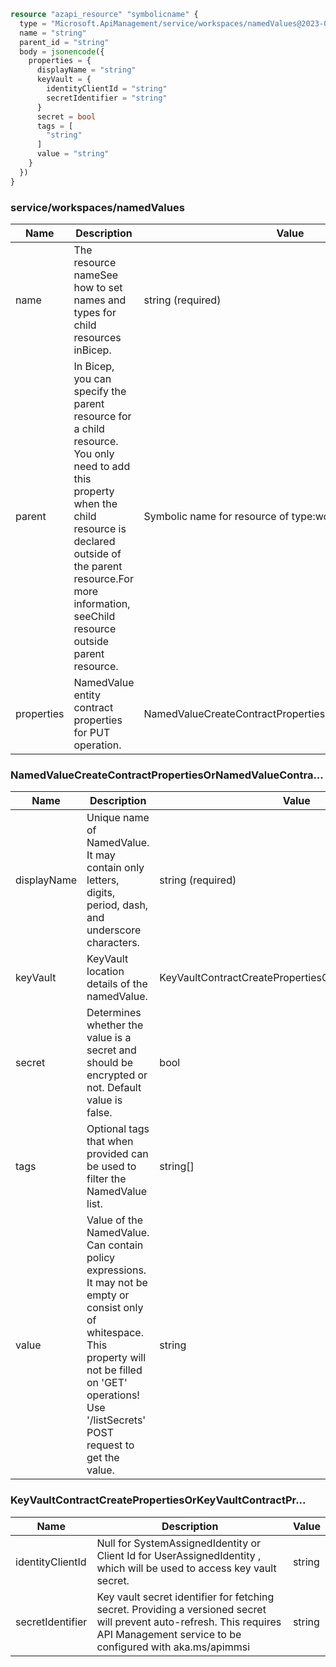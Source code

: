 ```terraform
resource "azapi_resource" "symbolicname" {
  type = "Microsoft.ApiManagement/service/workspaces/namedValues@2023-05-01-preview"
  name = "string"
  parent_id = "string"
  body = jsonencode({
    properties = {
      displayName = "string"
      keyVault = {
        identityClientId = "string"
        secretIdentifier = "string"
      }
      secret = bool
      tags = [
        "string"
      ]
      value = "string"
    }
  })
}

```

### service/workspaces/namedValues

| Name | Description | Value |
|-|-|-|
| name | The resource nameSee how to set names and types for child resources inBicep. | string (required) |
| parent | In Bicep, you can specify the parent resource for a child resource. You only need to add this property when the child resource is declared outside of the parent resource.For more information, seeChild resource outside parent resource. | Symbolic name for resource of type:workspaces |
| properties | NamedValue entity contract properties for PUT operation. | NamedValueCreateContractPropertiesOrNamedValueContra... |


### NamedValueCreateContractPropertiesOrNamedValueContra...

| Name | Description | Value |
|-|-|-|
| displayName | Unique name of NamedValue. It may contain only letters, digits, period, dash, and underscore characters. | string (required) |
| keyVault | KeyVault location details of the namedValue. | KeyVaultContractCreatePropertiesOrKeyVaultContractPr... |
| secret | Determines whether the value is a secret and should be encrypted or not. Default value is false. | bool |
| tags | Optional tags that when provided can be used to filter the NamedValue list. | string[] |
| value | Value of the NamedValue. Can contain policy expressions. It may not be empty or consist only of whitespace. This property will not be filled on 'GET' operations! Use '/listSecrets' POST request to get the value. | string |


### KeyVaultContractCreatePropertiesOrKeyVaultContractPr...

| Name | Description | Value |
|-|-|-|
| identityClientId | Null for SystemAssignedIdentity or Client Id for UserAssignedIdentity , which will be used to access key vault secret. | string |
| secretIdentifier | Key vault secret identifier for fetching secret. Providing a versioned secret will prevent auto-refresh. This requires API Management service to be configured with aka.ms/apimmsi | string |


